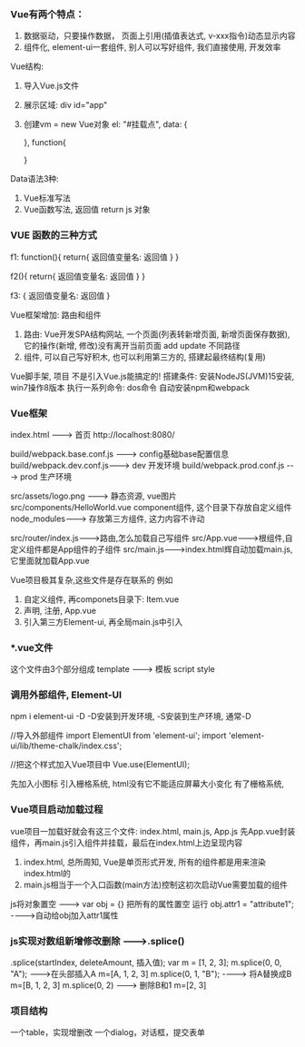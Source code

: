 ### Vue有两个特点：
1)	数据驱动，只要操作数据， 页面上引用(插值表达式, v-xxx指令)动态显示内容
2)	组件化, element-ui一套组件, 别人可以写好组件, 我们直接使用, 开发效率

Vue结构:
1)	导入Vue.js文件
2)	展示区域: div id="app"
3)	创建vm = new Vue对象
	el: "#挂载点",
	data: {
		
	},
	function{
		
	}
	
	
Data语法3种:
1)	Vue标准写法
2)	Vue函数写法, 返回值 return js 对象


### VUE 函数的三种方式
f1: function(){
	return{
		返回值变量名: 返回值
	}
}

f2(){
	return{
		返回值变量名: 返回值
	}
}


f3: {
	返回值变量名: 返回值
}

Vue框架增加: 路由和组件
1) 路由: Vue开发SPA结构网站, 一个页面(列表转新增页面, 新增页面保存数据), 它的操作(新增, 修改)没有离开当前页面
add
update
不同路径
2) 组件, 可以自己写好积木, 也可以利用第三方的, 搭建起最终结构(复用)

Vue脚手架, 项目
不是引入Vue.js能搞定的!
搭建条件: 安装NodeJS(JVM)15安装, win7操作8版本
执行一系列命令: dos命令
自动安装npm和webpack

### Vue框架
index.html	--->	首页
http://localhost:8080/

build/webpack.base.conf.js	---> config基础base配置信息
build/webpack.dev.conf.js---> dev 开发环境
build/webpack.prod.conf.js ---> prod 生产环境

src/assets/logo.png ---> 静态资源, vue图片
src/components/HelloWorld.vue component组件, 这个目录下存放自定义组件
node_modules---> 存放第三方组件, 这力内容不许动

src/router/index.js--->路由,怎么加载自己写组件
src/App.vue--->根组件,自定义组件都是App组件的子组件
src/main.js--->index.html辉自动加载main.js, 它里面就加载App.vue

Vue项目极其复杂,这些文件是存在联系的
例如
1)	自定义组件, 再componets目录下: Item.vue
2)	声明, 注册, App.vue
3)	引入第三方Element-ui, 再全局main.js中引入

### *.vue文件
这个文件由3个部分组成
template ---> 模板
script
style

### 调用外部组件, Element-UI
npm i element-ui -D
-D安装到开发环境, -S安装到生产环境, 通常-D

//导入外部组件
import ElementUI from 'element-ui';
import 'element-ui/lib/theme-chalk/index.css';

//把这个样式加入Vue项目中
Vue.use(ElementUI);

先加入小图标
引入栅格系统, html没有它不能适应屏幕大小变化
有了栅格系统, 

### Vue项目启动加载过程
vue项目一加载好就会有这三个文件: index.html, main.js, App.js
先App.vue封装组件，再main.js引入组件并挂载，最后在index.html上边呈现内容
1.	index.html, 总所周知, Vue是单页形式开发, 所有的组件都是用来渲染index.html的
2.	main.js相当于一个入口函数(main方法)控制这初次启动Vue需要加载的组件


js将对象置空 ---> var obj = {} 把所有的属性置空
运行 obj.attr1 = "attribute1"; ---->自动给obj加入attr1属性

### js实现对数组新增修改删除 --->.splice()
.splice(startIndex, deleteAmount, 插入值);
var m = [1, 2, 3];
m.splice(0, 0, "A"); --->在头部插入A m=[A, 1, 2, 3]
m.splice(0, 1, "B"); ----> 将A替换成B m=[B, 1, 2, 3]
m.splice(0, 2) ---> 删除B和1 m=[2, 3]


### 项目结构
一个table，实现增删改
一个dialog，对话框，提交表单